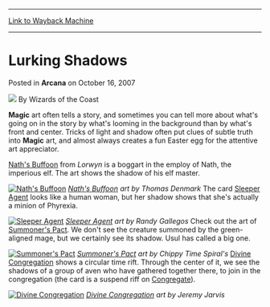 
---
[Link to Wayback Machine](https://web.archive.org/web/20210514163858/https://magic.wizards.com/en/articles/archive/lurking-shadows-2007-10-16)

[_metadata_:author]:- "Wizards of the Coast"
[_metadata_:description]:- "Magic art often tells a story, and sometimes you can tell more about what's going on in the story by what's looming in the background than by what's front and center. Tricks of light and shadow often put clues of subtle truth into Magic art, and almost always creates a fun Easter egg for the attentive art appreciator. Nath's Buffoon from Lorwyn is a boggart in the employ of"
[_metadata_:generator]:- "Drupal 7 (http://drupal.org)"
[_metadata_:node]:- "602651"
[_metadata_:publish_date]:- "2007-10-16"
[_metadata_:source]:- "div-main-content"
[_metadata_:title]:- "Lurking Shadows"
[_metadata_:wayback_capture_timestamp]:- "2021-05-14 16:38:58"
[_metadata_:wayback_raw_url]:- "https://web.archive.org/web/20210514163858id_/https://magic.wizards.com/en/articles/archive/lurking-shadows-2007-10-16"
[_metadata_:wayback_url]:- "https://magic.wizards.com/en/articles/archive/lurking-shadows-2007-10-16"
---


Lurking Shadows
===============



 Posted in **Arcana**
 on October 16, 2007 






![](https://media.magic.wizards.com/styles/auth_small/public/images/person/wizards_author.jpg)
By Wizards of the Coast












**Magic** art often tells a story, and sometimes you can tell more about what's going on in the story by what's looming in the background than by what's front and center. Tricks of light and shadow often put clues of subtle truth into **Magic** art, and almost always creates a fun Easter egg for the attentive art appreciator.


[Nath's Buffoon](http://gatherer.wizards.com/Pages/Card/Details.aspx?name=Nath%27s+Buffoon) from *Lorwyn* is a boggart in the employ of Nath, the imperious elf. The art shows the shadow of his elf master.


[![Nath's Buffoon](https://media.wizards.com/legacy/magic/images/cardart/lrw/naths_buffoon_640.jpg)](http://gatherer.wizards.com/Pages/Card/Details.aspx?&name=Nath%2527s%2BBuffoon) *[Nath's Buffoon](http://gatherer.wizards.com/Pages/Card/Details.aspx?name=Nath%27s+Buffoon) art by Thomas Denmark*
The card [Sleeper Agent](http://gatherer.wizards.com/Pages/Card/Details.aspx?name=Sleeper+Agent) looks like a human woman, but her shadow shows that she's actually a minion of Phyrexia.


[![Sleeper Agent](https://media.wizards.com/legacy/magic/images/cardart/uz/sleeper_agent_640.jpg)](http://gatherer.wizards.com/Pages/Card/Details.aspx?&name=Sleeper%2BAgent) *[Sleeper Agent](http://gatherer.wizards.com/Pages/Card/Details.aspx?name=Sleeper+Agent) art by Randy Gallegos*
Check out the art of [Summoner's Pact](http://gatherer.wizards.com/Pages/Card/Details.aspx?name=Summoner%27s+Pact). We don't see the creature summoned by the green-aligned mage, but we certainly see its shadow. Usul has called a big one.


[![Summoner's Pact](https://media.wizards.com/legacy/magic/images/cardart/fut/summoners_pact_640.jpg)](http://gatherer.wizards.com/Pages/Card/Details.aspx?&name=Summoner%2527s%2BPact) *[Summoner's Pact](http://gatherer.wizards.com/Pages/Card/Details.aspx?name=Summoner%27s+Pact) art by Chippy*
*Time Spiral's* [Divine Congregation](http://gatherer.wizards.com/Pages/Card/Details.aspx?name=Divine+Congregation) shows a circular time rift. Through the center of it, we see the shadows of a group of aven who have gathered together there, to join in the congregation (the card is a suspend riff on [Congregate](http://gatherer.wizards.com/Pages/Card/Details.aspx?name=Congregate)).


[![Divine Congregation](https://media.wizards.com/legacy/magic/images/cardart/tsp/divine_congregation_640.jpg)](http://gatherer.wizards.com/Pages/Card/Details.aspx?&name=Divine%2BCongregation) *[Divine Congregation](http://gatherer.wizards.com/Pages/Card/Details.aspx?name=Divine+Congregation) art by Jeremy Jarvis*






